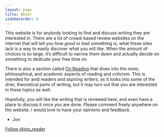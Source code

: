 ```yaml
---
layout: page
title: About
sidebarorder: 8
---
```


This website is for anybody looking to find and discuss writing they are interested in. There are a lot of crowd-based review websites on the internet that will tell you how _good_ or _bad_ something is; what these sites lack is a way to easily discover what you will like. When the amount of choices is so large, it’s difficult to narrow them down and actually decide on something to dedicate your free time on.

There is also a section called [On Reading](http://inquiringreader.org/on-reading/) that dives into the _meta_, philosophical, and academic aspects of reading and criticism. This is intended for avid readers and aspiring writers, as it looks into some of the drier, theoretical parts of writing, but it may turn out that you are interested in these topics as well.

Hopefully, you will like the writing that is reviewed here, and even have a place to discuss it once you are done. Please comment freely anywhere on the website. I would love to have your opinions and feedback.

- Jon

<a href="https://twitter.com/inq_reader?ref_src=twsrc%5Etfw" class="twitter-follow-button" data-show-count="false">Follow @inq_reader</a><script async src="https://platform.twitter.com/widgets.js" charset="utf-8"></script>
